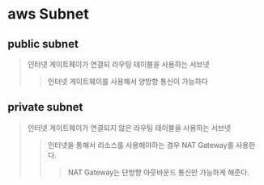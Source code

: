 # aws Subnet

## public subnet

> 인터넷 게이트웨이가 연결되 라우팅 테이블을 사용하는 서브넷
>
> > 인터넷 게이트웨이를 사용해서 양방향 통신이 가능하다

## private subnet

> 인터넷 게이트웨이가 연결되지 않은 라우팅 테이블을 사용하는 서브넷
>
> > 인터넷을 통해서 리소스를 사용해야하는 경우 NAT Gateway를 사용한다.
> >
> > > NAT Gateway는 단방향 아웃바운드 통신만 가능하게 해준다.
